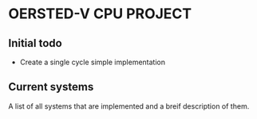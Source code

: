 OERSTED-V CPU PROJECT
=====================

## Initial todo
  - Create a single cycle simple implementation 

## Current systems
A list of all systems that are implemented and a breif description of them.
